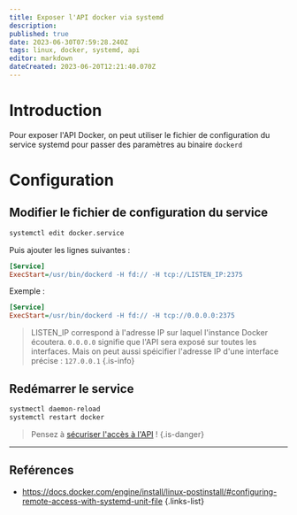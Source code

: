 ```yaml
---
title: Exposer l'API docker via systemd
description: 
published: true
date: 2023-06-30T07:59:28.240Z
tags: linux, docker, systemd, api
editor: markdown
dateCreated: 2023-06-20T12:21:40.070Z
---
```


# Introduction
Pour exposer l'API Docker, on peut utiliser le fichier de configuration du service systemd pour passer des paramètres au binaire `dockerd`

# Configuration
## Modifier le fichier de configuration du service
```bash
systemctl edit docker.service
```
Puis ajouter les lignes suivantes :
```ini
[Service]
ExecStart=/usr/bin/dockerd -H fd:// -H tcp://LISTEN_IP:2375
```
Exemple :
```ini
[Service]
ExecStart=/usr/bin/dockerd -H fd:// -H tcp://0.0.0.0:2375
```
> LISTEN_IP correspond à l'adresse IP sur laquel l'instance Docker écoutera. `0.0.0.0` signifie que l'API sera exposé sur toutes les interfaces. Mais on peut aussi spéicifier l'adresse IP d'une interface précise : `127.0.0.1` 
{.is-info}

## Redémarrer le service
```bash
systmectl daemon-reload
systemctl restart docker
```


> Pensez à [sécuriser l'accès à l'API](/docker/api/secure-access) !
{.is-danger}


---
## Reférences
- https://docs.docker.com/engine/install/linux-postinstall/#configuring-remote-access-with-systemd-unit-file
{.links-list}